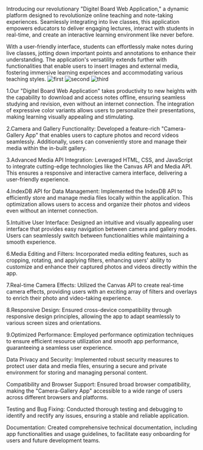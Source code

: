 Introducing our revolutionary "Digitel Board Web Application," a dynamic platform designed to revolutionize online teaching and note-taking experiences. Seamlessly integrating into live classes, this application empowers educators to deliver engaging lectures, interact with students in real-time, and create an interactive learning environment like never before.

With a user-friendly interface, students can effortlessly make notes during live classes, jotting down important points and annotations to enhance their understanding. The application's versatility extends further with functionalities that enable users to insert images and external media, fostering immersive learning experiences and accommodating various teaching styles.
![first](https://github.com/hiteshnitkkr/DigitelOpenBoard/assets/97216404/7f36072d-8467-4e36-a091-a091236863d5)
![second](https://github.com/hiteshnitkkr/DigitelOpenBoard/assets/97216404/717ccf23-e104-40bd-bade-0474a1c5d25b)
![third](https://github.com/hiteshnitkkr/DigitelOpenBoard/assets/97216404/938dcb16-6b67-4dc2-8712-e07cd079121b)


1.Our "Digitel Board Web Application" takes productivity to new heights with the capability to download and access notes offline, ensuring seamless studying and revision, even without an internet connection. The integration of expressive color variants allows users to personalize their presentations, making learning visually appealing and stimulating.

2.Camera and Gallery Functionality: Developed a feature-rich "Camera-Gallery App" that enables users to capture photos and record videos seamlessly. Additionally, users can conveniently store and manage their media within the in-built gallery.

3.Advanced Media API Integration: Leveraged HTML, CSS, and JavaScript to integrate cutting-edge technologies like the Canvas API and Media API. This ensures a responsive and interactive camera interface, delivering a user-friendly experience.

4.IndexDB API for Data Management: Implemented the IndexDB API to efficiently store and manage media files locally within the application. This optimization allows users to access and organize their photos and videos even without an internet connection.

5.Intuitive User Interface: Designed an intuitive and visually appealing user interface that provides easy navigation between camera and gallery modes. Users can seamlessly switch between functionalities while maintaining a smooth experience.

6.Media Editing and Filters: Incorporated media editing features, such as cropping, rotating, and applying filters, enhancing users' ability to customize and enhance their captured photos and videos directly within the app.

7.Real-time Camera Effects: Utilized the Canvas API to create real-time camera effects, providing users with an exciting array of filters and overlays to enrich their photo and video-taking experience.

8.Responsive Design: Ensured cross-device compatibility through responsive design principles, allowing the app to adapt seamlessly to various screen sizes and orientations.

9.Optimized Performance: Employed performance optimization techniques to ensure efficient resource utilization and smooth app performance, guaranteeing a seamless user experience.

Data Privacy and Security: Implemented robust security measures to protect user data and media files, ensuring a secure and private environment for storing and managing personal content.

Compatibility and Browser Support: Ensured broad browser compatibility, making the "Camera-Gallery App" accessible to a wide range of users across different browsers and platforms.

Testing and Bug Fixing: Conducted thorough testing and debugging to identify and rectify any issues, ensuring a stable and reliable application.

Documentation: Created comprehensive technical documentation, including app functionalities and usage guidelines, to facilitate easy onboarding for users and future development teams.
